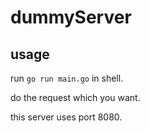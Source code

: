 # dummyServer

## usage
run `go run main.go` in shell.

do the request which you want.

this server uses port 8080.